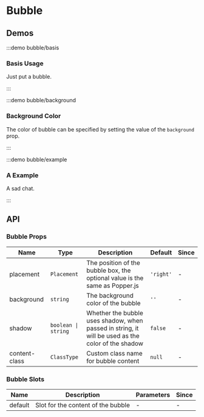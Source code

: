 # Bubble

## Demos

:::demo bubble/basis

### Basis Usage

Just put a bubble.

:::

:::demo bubble/background

### Background Color

The color of bubble can be specified by setting the value of the `background` prop.

:::

:::demo bubble/example

### A Example

A sad chat.

:::

## API

### Bubble Props

| Name          | Type                | Description                                                                                       | Default   | Since |
| ------------- | ------------------- | ------------------------------------------------------------------------------------------------- | --------- | ----- |
| placement     | `Placement`         | The position of the bubble box, the optional value is the same as Popper.js                       | `'right'` | -     |
| background    | `string`            | The background color of the bubble                                                                | `''`      | -     |
| shadow        | `boolean \| string` | Whether the bubble uses shadow, when passed in string, it will be used as the color of the shadow | `false`   | -     |
| content-class | `ClassType`         | Custom class name for bubble content                                                              | `null`    | -     |

### Bubble Slots

| Name    | Description                        | Parameters | Since |
| ------- | ---------------------------------- | ---------- | ----- |
| default | Slot for the content of the bubble | -          | -     |
